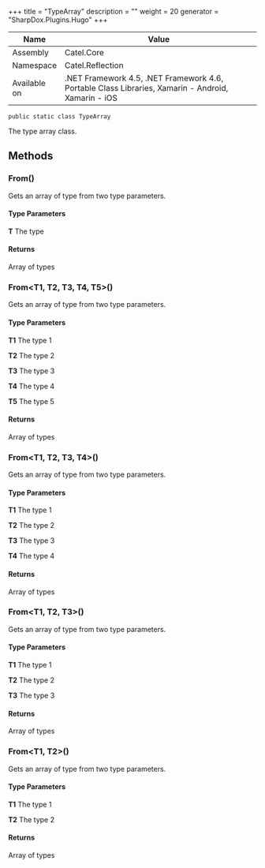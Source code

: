 

+++
title = "TypeArray" 
description = ""
weight = 20
generator = "SharpDox.Plugins.Hugo"
+++

Name|Value
---|---
Assembly|Catel.Core
Namespace|Catel.Reflection
Available on|.NET Framework 4.5, .NET Framework 4.6, Portable Class Libraries, Xamarin - Android, Xamarin - iOS

```
public static class TypeArray
```

The type array class.

## Methods

### From<T>()

Gets an array of type from two type parameters.

#### Type Parameters

**T**
The type

#### Returns

Array of types

### From<T1, T2, T3, T4, T5>()

Gets an array of type from two type parameters.

#### Type Parameters

**T1**
The type 1

**T2**
The type 2

**T3**
The type 3

**T4**
The type 4

**T5**
The type 5

#### Returns

Array of types

### From<T1, T2, T3, T4>()

Gets an array of type from two type parameters.

#### Type Parameters

**T1**
The type 1

**T2**
The type 2

**T3**
The type 3

**T4**
The type 4

#### Returns

Array of types

### From<T1, T2, T3>()

Gets an array of type from two type parameters.

#### Type Parameters

**T1**
The type 1

**T2**
The type 2

**T3**
The type 3

#### Returns

Array of types

### From<T1, T2>()

Gets an array of type from two type parameters.

#### Type Parameters

**T1**
The type 1

**T2**
The type 2

#### Returns

Array of types

